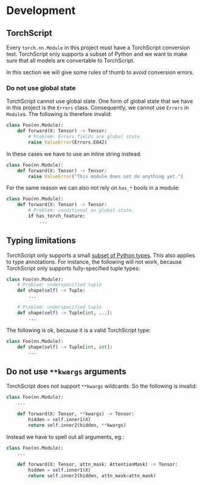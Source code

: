 # Development

## TorchScript

Every `torch.nn.Module` in this project must have a TorchScript conversion test.
TorchScript only supports a subset of Python and we want to make sure that all
models are convertable to TorchScript.

In this section we will give some rules of thumb to avoid conversion errors.

### Do not use global state

TorchScript cannot use global state. One form of global state that we have
in this project is the `Errors` class. Consequently, we cannot use `Errors`
in `Module`s. The following is therefore invalid:

```python
class Foo(nn.Module):
    def forward(X: Tensor) -> Tensor:
        # Problem: Errors fields are global state.
        raise ValueError(Errors.E042)
```

In these cases we have to use an inline string instead:

```python
class Foo(nn.Module):
    def forward(X: Tensor) -> Tensor:
        raise ValueError("This module does not do anything yet.")
```

For the same reason we can also not rely on `has_*` bools in a module:

```python
class Foo(nn.Module):
    def forward(X: Tensor) -> Tensor:
        # Problem: conditional on global state.
        if has_torch_feature:
            ...
```

## Typing limitations

TorchScript only supports a small [subset of Python types](https://pytorch.org/docs/stable/jit_language_reference.html#supported-type).
This also applies to type annotations. For instance, the following will not work, because
TorchScript only supports fully-specified tuple types:

```python
class Foo(nn.Module):
    # Problem: underspecified tuple
    def shape(self) -> Tuple:
        ...

    # Problem: underspecified tuple
    def shape(self) -> Tuple[int, ...]:
        ...
```

The following is ok, because it is a valid TorchScript type:

```python
class Foo(nn.Module):
    def shape(self) -> Tuple[int, int]:
        ...
```

## Do not use `**kwargs` arguments

TorchScript does not support `**kwargs` wildcards. So the following is
invalid:

```python
class Foo(nn.Module):
    ...

    def forward(X: Tensor, **kwargs) -> Tensor:
        hidden = self.inner1(X)
        return self.inner2(hidden, **kwargs)

```

Instead we have to spell out all arguments, eg.:

```python
class Foo(nn.Module):
    ...

    def forward(X: Tensor, attn_mask: AttentionMask) -> Tensor:
        hidden = self.inner1(X)
        return self.inner2(hidden, attn_mask=attn_mask)

```
